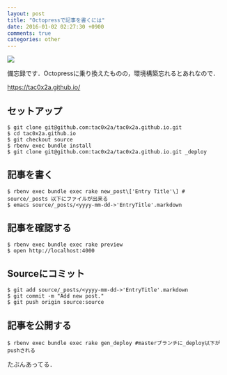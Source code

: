 ```yaml
---
layout: post
title: "Octopressで記事を書くには"
date: 2016-01-02 02:27:30 +0900
comments: true
categories: other
---
```


![](https://cdn.tutsplus.com/webdesign/authors/ian-yates/octopress-header.png)

備忘録です．Octopressに乗り換えたものの，環境構築忘れるとあれなので．

https://tac0x2a.github.io/

## セットアップ
```
$ git clone git@github.com:tac0x2a/tac0x2a.github.io.git
$ cd tac0x2a.github.io
$ git checkout source
$ rbenv exec bundle install
$ git clone git@github.com:tac0x2a/tac0x2a.github.io.git _deploy
```

## 記事を書く
```
$ rbenv exec bundle exec rake new_post\['Entry Title'\] # source/_posts 以下にファイルが出来る
$ emacs source/_posts/<yyyy-mm-dd->'EntryTitle'.markdown
```

## 記事を確認する
```
$ rbenv exec bundle exec rake preview
$ open http://localhost:4000
```

## Sourceにコミット
```
$ git add source/_posts/<yyyy-mm-dd->'EntryTitle'.markdown
$ git commit -m "Add new post."
$ git push origin source:source
```

## 記事を公開する
```
$ rbenv exec bundle exec rake gen_deploy #masterブランチに_deploy以下がpushされる
```

たぶんあってる．